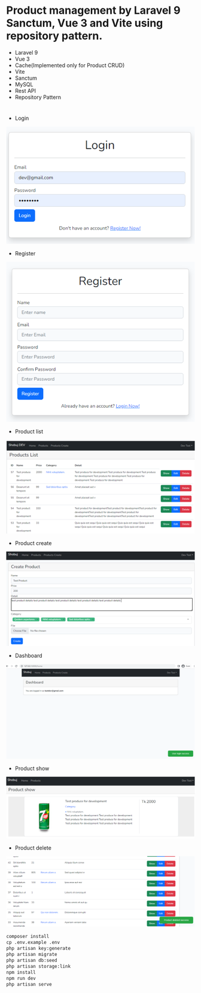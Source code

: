 # Product management by Laravel 9 Sanctum, Vue 3 and Vite using repository pattern.

- Laravel 9
- Vue 3
- Cache(Implemented only for Product CRUD)
- Vite
- Sanctum
- MySQL
- Rest API
- Repository Pattern
#

- Login

![Screenshot](login.PNG)

- Register

![Screenshot](register.PNG)

- Product list

![Screenshot](list.PNG)

- Product create

![Screenshot](create.PNG)

- Dashboard

![Screenshot](dashboard.PNG)

- Product show

![Screenshot](show.PNG)

- Product delete

![Screenshot](delete.PNG)


```
composer install
cp .env.example .env
php artisan key:generate
php artisan migrate
php artisan db:seed
php artisan storage:link
npm install
npm run dev
php artisan serve
```
